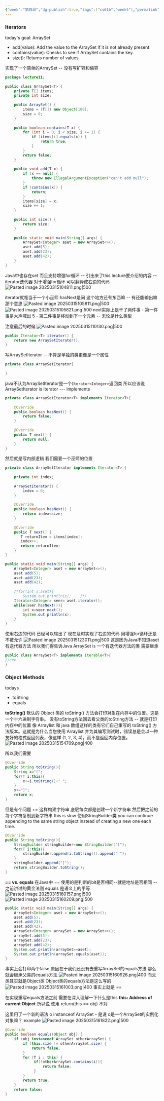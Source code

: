 ```yaml
---
{"week":"第四周","dg-publish":true,"tags":["cs61b","week4"],"permalink":"/CS 61B/Lecture 11 Inheritance IV Iterators, Object Methods/","dgPassFrontmatter":true,"noteIcon":"","created":"2025-03-13T14:27:44.206+08:00","updated":"2025-04-19T09:51:10.327+08:00"}
---
```



### Iterators
today's goal: ArraySet
- add(value): Add the value to the ArraySet if it is not already present.
- contains(value): Checks to see if ArraySet contains the key.
- size(): Returns number of values

实现了一个简单的ArraySet -- 没有写扩容和缩容
```java
package lecture11;  
  
public class ArraySet<T> {  
    private T[] items;  
    private int size;  
  
    public ArraySet() {  
        items = (T[]) new Object[100];  
        size = 0;  
    }  
  
    public boolean contains(T x) {  
        for (int i = 0; i < size; i += 1) {  
            if (items[i].equals(x)) {  
                return true;  
            }  
        }  
        return false;  
    }  
  
    public void add(T x) {  
        if (x == null) {  
            throw new IllegalArgumentException("can't add null");  
        }  
        if (contains(x)) {  
            return;  
        }  
        items[size] = x;  
        size += 1;  
    }  
  
    public int size() {  
        return size;  
    }  
  
    public static void main(String[] args) {  
        ArraySet<Integer> aset = new ArraySet<>();  
        aset.add(5);  
        aset.add(23);  
        aset.add(42);  
    }  
}
```

Java中也存在set  而且支持增强for循环 -- 引出来了this lecture要介绍的内容  -- iterator迭代器
对于增强for循环 可以翻译成右边的代码
![Pasted image 20250315104811.png|500](/img/user/accessory/Pasted%20image%2020250315104811.png)

iterator就相当于一个小巫师
hasNext是问 这个地方还有东西嘛 -- 有还能输出嘛那个意思
![Pasted image 20250315105811.png|500](/img/user/accessory/Pasted%20image%2020250315105811.png)
![Pasted image 20250315105821.png|500](/img/user/accessory/Pasted%20image%2020250315105821.png)
next实际上是干了两件事
	- 第一件事是大声喊出 5
	- 第二件事是移动到下一个元素 -- 无论是什么类型

注意最后的时候
![Pasted image 20250315110130.png|500](/img/user/accessory/Pasted%20image%2020250315110130.png)


```java
public Iterator<T> iterator() {  
    return new ArraySetIterator();  
}
```

写ArraySetIterator -- 不算是单独的类更像是一个属性
```java
private class ArraySetIterator{  
  
}
```
java不认为ArraySetIterator是一个`Iterator<Integer>`返回类 
所以应该说 ArraySetIterator is Iterator --- implements
```java
private class ArraySetIterator<T> implements Iterator<T>{  
  
    @Override  
    public boolean hasNext() {  
        return false;  
    }  
  
    @Override  
    public T next() {  
        return null;  
    }  
}
```
然后就是写内部逻辑
我们需要一个巫师的位置
```java
private class ArraySetIterator implements Iterator<T> {  
  
    private int index;  
  
    ArraySetIterator() {  
        index = 0;  
    }  
  
    @Override  
    public boolean hasNext() {  
        return index<size;  
    }  
  
    @Override  
    public T next() {  
       T returnItem = items[index];  
       index++;  
       return returnItem;  
    }  
}
```

```java
public static void main(String[] args) {  
    ArraySet<Integer> aset = new ArraySet<>();  
    aset.add(5);  
    aset.add(23);  
    aset.add(42);  
  
    /*for(int x:aset){  
        System.out.println(x);    }*/  
    Iterator<Integer> seer= aset.iterator();  
    while(seer.hasNext()){  
        int x=seer.next();  
        System.out.println(x);  
    }  
}
```
使用右边的代码 已经可以输出了
现在及时实现了右边的代码  用增强for循环还是不被允许
![Pasted image 20250315123011.png|500](/img/user/accessory/Pasted%20image%2020250315123011.png)
这是因为Java不知道aset有迭代器方法
所以我们得告诉Java   ArraySet is 一个有迭代器方法的类
需要继承
```java
public class ArraySet<T> implements Iterable<T>{
//eee
}
```

### Object Methods
todays
- toString
- equals

**toString()**
默认的 Object 类的 toString() 方法会打印对象在内存中的位置。这是一个十六进制字符串。
没有toString方法回去看父类的toString方法 -- 就是打印内存中的位置
像 Arraylist 和 java 数组这样的类有它们自己重写的 toString() 方法版本。这就是为什么当您使用 Arraylist 并为其编写测试时，错误总是会以一种友好的格式返回列表，像这样 (1, 2, 3, 4)，而不是返回内存位置。
![Pasted image 20250315154709.png|400](/img/user/accessory/Pasted%20image%2020250315154709.png)

所以我们需要
```java
@Override  
public String toString(){  
    String x="[";  
    for(T i:this){  
        x+=i.toString()+" ";  
    }  
    x+="]";  
    return x;  
}
```
但是有个问题 += 这样构建字符串 底层每次都是创建一个新字符串 然后把之前的每个字符复制到新字符串  this is slow
使用StringBuilder类 you can continue appending to the same string object instead of creating a new one each time.
```java
@Override  
public String toString(){  
    StringBuilder stringBuilder=new StringBuilder("[");  
    for(T i:this){  
        stringBuilder.append(i.toString()).append(" ");  
    }  
    stringBuilder.append("]");  
    return stringBuilder.toString();  
}
```

**== vs. equals**
在Java中 == 使用的是判断的bit是否相同--就是地址是否相同 -- 之前讲过的黄金法则
equals 是语义上的平等 
![Pasted image 20250315160157.png|500](/img/user/accessory/Pasted%20image%2020250315160157.png)
![Pasted image 20250315160209.png|500](/img/user/accessory/Pasted%20image%2020250315160209.png)


```java
public static void main(String[] args) {  
    ArraySet<Integer> aset = new ArraySet<>();  
    aset.add(5);  
    aset.add(23);  
    aset.add(42);
    ArraySet<Integer> arraySet = new ArraySet<>();  
    arraySet.add(5);  
    arraySet.add(23);  
    arraySet.add(42);  
    System.out.println(arraySet==aset);  
    System.out.println(arraySet.equals(aset));  
}
```
事实上会打印两个false
原因在于我们还没有去重写ArraySet的equals方法  那么就会继承父类的equals方法
![Pasted image 20250315160926.png|400](/img/user/accessory/Pasted%20image%2020250315160926.png)
而父类其实就是Object类  Object类的equals方法是这么写的
![Pasted image 20250315161003.png|400](/img/user/accessory/Pasted%20image%2020250315161003.png)
事实上就是 ==

在实现重写equals方法之前 需要在深入理解一下什么是this
**this: Address of current Object**
所以说  使用 return(this == obj) 不对

这里用了一个新的语法 o instanceof ArraySet  -  是说 o是一个ArraySet的实例化对象嘛？
example
![Pasted image 20250315161822.png|500](/img/user/accessory/Pasted%20image%2020250315161822.png)
```java
@Override  
public boolean equals(Object obj) {  
    if (obj instanceof ArraySet otherArraySet) {  
        if (this.size != otherArraySet.size) {  
            return false;  
        }  
        for (T i : this) {  
             if(!otherArraySet.contains(i)){  
                 return false;  
             }  
        }  
        return true;  
    }  
    return false;  
}
```
